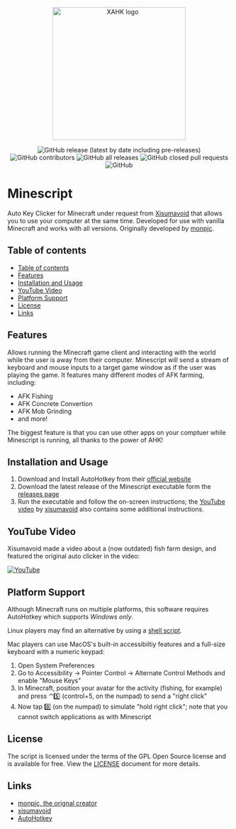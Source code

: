 <p align="center">
    <img src="https://raw.githubusercontent.com/monpjc/XAHK/master/assets/logo.png" height="300" alt="XAHK logo">
</p>
<p align="center">
  <img alt="GitHub release (latest by date including pre-releases)" src="https://img.shields.io/github/v/release/monpjc/XAHK?include_prereleases">
  <img alt="GitHub contributors" src="https://img.shields.io/github/contributors/monpjc/XAHK">
  <img alt="GitHub all releases" src="https://img.shields.io/github/downloads/monpjc/XAHK/total?logo=GitHub">
  <img alt="GitHub closed pull requests" src="https://img.shields.io/github/issues-pr-closed/monpjc/XAHK">
  <img alt="GitHub" src="https://img.shields.io/github/license/monpjc/XAHK">
</p>


# Minescript
Auto Key Clicker for Minecraft under request from [Xisumavoid](https://www.youtube.com/c/XisumavoidMC) that allows you to use your computer at the same time. Developed for use with vanilla Minecraft and works with all versions. Originally developed by [monpjc](https://github.com/monpjc).


## Table of contents
- [Table of contents](#table-of-contents)
- [Features](#features)
- [Installation and Usage](#installation-and-usage)
- [YouTube Video](#youtube-video)
- [Platform Support](#platform-support)
- [License](#license)
- [Links](#links)


## Features
Allows running the Minecraft game client and interacting with the world while the user is away from their computer. Minescript will send a stream of keyboard and mouse inputs to a target game window as if the user was playing the game. It features many different modes of AFK farming, including:
- AFK Fishing
- AFK Concrete Convertion
- AFK Mob Grinding
- and more!

The biggest feature is that you can use other apps on your comptuer while Minescript is running, all thanks to the power of AHK!

## Installation and Usage
1. Download and Install AutoHotkey from their [official website](https://www.autohotkey.com/)
2. Download the latest release of the Minescript executable form the [releases page](https://github.com/histefanhere/minescript/releases)
3. Run the executable and follow the on-screen instructions; the [YouTube video](https://youtu.be/-wKW0OovGK4?t=280) by [xisumavoid](https://www.youtube.com/channel/UCU9pX8hKcrx06XfOB-VQLdw) also contains some additional instructions.


## YouTube Video
Xisumavoid made a video about a (now outdated) fish farm design, and featured the original auto clicker in the video:

[![YouTube](https://img.youtube.com/vi/-wKW0OovGK4/0.jpg)](https://youtu.be/-wKW0OovGK4?t=280 "Click to play on YouTube")


## Platform Support
Although Minecraft runs on multiple platforms, this software requires AutoHotkey which supports *Windows only*.

Linux players may find an alternative by using a [shell script](https://www.reddit.com/r/Minecraft/comments/bu4gka/linux_autoclicker_bash_script_useful_for_afk/).

Mac players can use MacOS's built-in accessibiltiy features and a full-size keyboard with a numeric keypad:
1. Open System Preferences
2. Go to Accessibility → Pointer Control → Alternate Control Methods and enable "Mouse Keys"
3. In Minecraft, position your avatar for the activity (fishing, for example) and press ⌃5️⃣  (control+5, on the numpad) to send a "right click"
4. Now tap 0️⃣  (on the numpad) to simulate "hold right click"; note that you cannot switch applications as with Minescript


## License
The script is licensed under the terms of the GPL Open Source license and is available for free. View the [LICENSE](https://github.com/histefanhere/minescript/blob/master/LICENSE) document for more details.


## Links
- [monpjc, the orignal creator](https://github.com/monpjc)
- [xisumavoid](https://www.youtube.com/c/XisumavoidMC)
- [AutoHotkey](https://www.autohotkey.com/)
